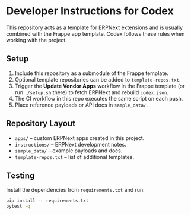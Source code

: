 # Developer Instructions for Codex

This repository acts as a template for ERPNext extensions and is usually combined with the Frappe app template. Codex follows these rules when working with the project.

## Setup

1. Include this repository as a submodule of the Frappe template.
2. Optional template repositories can be added to `template-repos.txt`.
3. Trigger the **Update Vendor Apps** workflow in the Frappe template (or run `./setup.sh` there) to fetch ERPNext and rebuild `codex.json`.
4. The CI workflow in this repo executes the same script on each push.
5. Place reference payloads or API docs in `sample_data/`.

## Repository Layout

- `apps/` – custom ERPNext apps created in this project.
- `instructions/` – ERPNext development notes.
- `sample_data/` – example payloads and docs.
- `template-repos.txt` – list of additional templates.

## Testing

Install the dependencies from `requirements.txt` and run:

```bash
pip install -r requirements.txt
pytest -q
```
